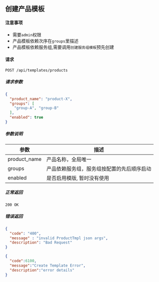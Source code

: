 ## 创建产品模板

#### 注意事项

- 需要`admin`权限
- 产品模板依赖次序在`groups`里描述
- 产品模板依赖服务组,需要调用`创建服务组模板`预先创建

#### 请求

```
POST /api/templates/products
```

##### 请求参数

```json
{
  "product_name": "product-X",
  "groups": [
    "group-A", "group-B"
  ],
  "enabled": true
}
```

##### 参数说明

| 参数 | 描述 |
|-----|------|
| product_name | 产品名称，全局唯一 |
| groups | 产品依赖服务组，服务组按配置的先后顺序启动 |
| enabled | 是否启用模版, 暂时没有使用 |

##### 正常返回

```
200 OK
```

##### 错误返回

```json
{
  "code": "400",
  "message" : "invalid ProductTmpl json args",
  "description": "Bad Request"
}
```

```json
{
  "code":6100,
  "message":"Create Template Error",
  "description":"error details"
}
```





